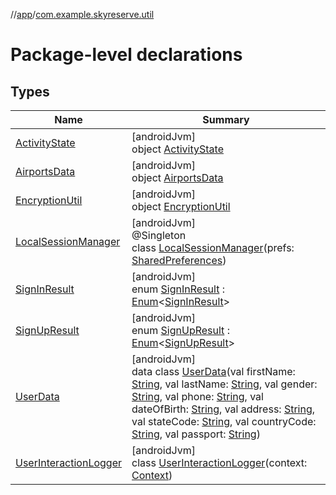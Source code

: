 //[app](../../index.md)/[com.example.skyreserve.util](index.md)

# Package-level declarations

## Types

| Name | Summary |
|---|---|
| [ActivityState](-activity-state/index.md) | [androidJvm]<br>object [ActivityState](-activity-state/index.md) |
| [AirportsData](-airports-data/index.md) | [androidJvm]<br>object [AirportsData](-airports-data/index.md) |
| [EncryptionUtil](-encryption-util/index.md) | [androidJvm]<br>object [EncryptionUtil](-encryption-util/index.md) |
| [LocalSessionManager](-local-session-manager/index.md) | [androidJvm]<br>@<!---  GfmCommand {"@class":"org.jetbrains.dokka.gfm.ResolveLinkGfmCommand","dri":{"packageName":"javax.inject","classNames":"Singleton","callable":null,"target":{"@class":"org.jetbrains.dokka.links.PointingToDeclaration"},"extra":null}} --->Singleton<!--- ---><br>class [LocalSessionManager](-local-session-manager/index.md)(prefs: [SharedPreferences](https://developer.android.com/reference/kotlin/android/content/SharedPreferences.html)) |
| [SignInResult](-sign-in-result/index.md) | [androidJvm]<br>enum [SignInResult](-sign-in-result/index.md) : [Enum](https://kotlinlang.org/api/latest/jvm/stdlib/kotlin/-enum/index.html)&lt;[SignInResult](-sign-in-result/index.md)&gt; |
| [SignUpResult](-sign-up-result/index.md) | [androidJvm]<br>enum [SignUpResult](-sign-up-result/index.md) : [Enum](https://kotlinlang.org/api/latest/jvm/stdlib/kotlin/-enum/index.html)&lt;[SignUpResult](-sign-up-result/index.md)&gt; |
| [UserData](-user-data/index.md) | [androidJvm]<br>data class [UserData](-user-data/index.md)(val firstName: [String](https://kotlinlang.org/api/latest/jvm/stdlib/kotlin/-string/index.html), val lastName: [String](https://kotlinlang.org/api/latest/jvm/stdlib/kotlin/-string/index.html), val gender: [String](https://kotlinlang.org/api/latest/jvm/stdlib/kotlin/-string/index.html), val phone: [String](https://kotlinlang.org/api/latest/jvm/stdlib/kotlin/-string/index.html), val dateOfBirth: [String](https://kotlinlang.org/api/latest/jvm/stdlib/kotlin/-string/index.html), val address: [String](https://kotlinlang.org/api/latest/jvm/stdlib/kotlin/-string/index.html), val stateCode: [String](https://kotlinlang.org/api/latest/jvm/stdlib/kotlin/-string/index.html), val countryCode: [String](https://kotlinlang.org/api/latest/jvm/stdlib/kotlin/-string/index.html), val passport: [String](https://kotlinlang.org/api/latest/jvm/stdlib/kotlin/-string/index.html)) |
| [UserInteractionLogger](-user-interaction-logger/index.md) | [androidJvm]<br>class [UserInteractionLogger](-user-interaction-logger/index.md)(context: [Context](https://developer.android.com/reference/kotlin/android/content/Context.html)) |
